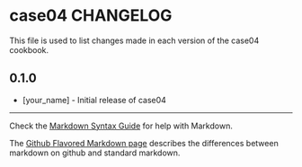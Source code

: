 case04 CHANGELOG
================

This file is used to list changes made in each version of the case04 cookbook.

0.1.0
-----
- [your_name] - Initial release of case04

- - -
Check the [Markdown Syntax Guide](http://daringfireball.net/projects/markdown/syntax) for help with Markdown.

The [Github Flavored Markdown page](http://github.github.com/github-flavored-markdown/) describes the differences between markdown on github and standard markdown.
